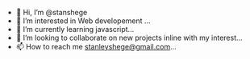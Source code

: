 - 👋 Hi, I’m @stanshege
- 👀 I’m interested in Web developement  ...
- 🌱 I’m currently learning javascript...
- 💞️ I’m looking to collaborate on new projects inline with my interest...
- 📫 How to reach me stanleyshege@gmail.com...

<!---
stanshege/stanshege is a ✨ special ✨ repository because its `README.md` (this file) appears on your GitHub profile.
You can click the Preview link to take a look at your changes.
--->
